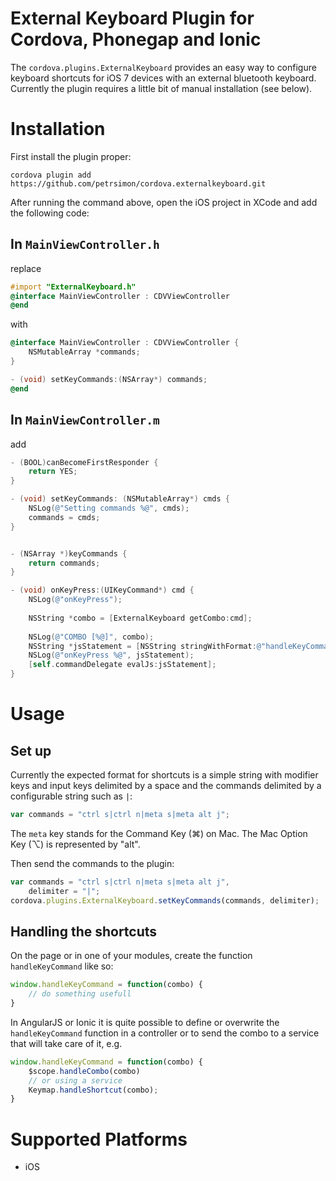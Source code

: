 # External Keyboard Plugin for Cordova, Phonegap and Ionic

The `cordova.plugins.ExternalKeyboard` provides an easy way to configure keyboard shortcuts for iOS 7 devices with an external bluetooth keyboard. Currently the plugin requires a little bit of manual installation (see below).


# Installation

First install the plugin proper:

    cordova plugin add https://github.com/petrsimon/cordova.externalkeyboard.git

After running the command above, open the iOS project in XCode and add the following code:

## In `MainViewController.h`

replace 

```objective-c
#import "ExternalKeyboard.h"
@interface MainViewController : CDVViewController
@end
```

with 

```objective-c
@interface MainViewController : CDVViewController {
    NSMutableArray *commands;
}

- (void) setKeyCommands:(NSArray*) commands;
@end
```

## In `MainViewController.m`

add 

```Objective-c
- (BOOL)canBecomeFirstResponder {
    return YES;
}

- (void) setKeyCommands: (NSMutableArray*) cmds {
    NSLog(@"Setting commands %@", cmds);
    commands = cmds;
}


- (NSArray *)keyCommands {
    return commands;
}

- (void) onKeyPress:(UIKeyCommand*) cmd {
    NSLog(@"onKeyPress");
    
    NSString *combo = [ExternalKeyboard getCombo:cmd];
    
    NSLog(@"COMBO [%@]", combo);
    NSString *jsStatement = [NSString stringWithFormat:@"handleKeyCommand('%@')", combo];
    NSLog(@"onKeyPress %@", jsStatement);
    [self.commandDelegate evalJs:jsStatement];
}
```



### 

# Usage

## Set up 
Currently the expected format for shortcuts is a simple string with modifier keys and input keys delimited by a space and the commands delimited by a configurable string such as `|`:
```javascript
var commands = "ctrl s|ctrl n|meta s|meta alt j";
```

The `meta` key stands for the Command Key (⌘) on Mac. The Mac Option Key (⌥) is represented by "alt".

Then send the commands to the plugin:

```javascript
var commands = "ctrl s|ctrl n|meta s|meta alt j",
    delimiter = "|";
cordova.plugins.ExternalKeyboard.setKeyCommands(commands, delimiter);
```


## Handling the shortcuts
On the page or in one of your modules, create the function `handleKeyCommand` like so:
```javascript
window.handleKeyCommand = function(combo) {
    // do something usefull
}
```

In AngularJS or Ionic it is quite possible to define or overwrite the `handleKeyCommand` function in a controller or to send the combo to a service that will take care of it, e.g.
```javascript
window.handleKeyCommand = function(combo) {
    $scope.handleCombo(combo)
    // or using a service
    Keymap.handleShortcut(combo);
}
```

# Supported Platforms

- iOS
